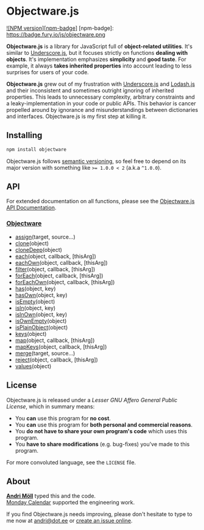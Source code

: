 Objectware.js
=============
[![NPM version][npm-badge]](http://badge.fury.io/js/objectware)
[npm-badge]: https://badge.fury.io/js/objectware.png

**Objectware.js** is a library for JavaScript full of **object-related
utilities**.  It's similar to [Underscore.js][underscore], but it focuses
strictly on functions **dealing with objects**.  It's implementation emphasizes
**simplicity** and **good taste**. For example, it always **takes inherited
properties** into account leading to less surprises for users of your code.

**Objectware.js** grew out of my frustration with [Underscore.js][underscore]
and [Lodash.js][lodash] and their inconsistent and sometimes outright ignoring
of inherited properties. This leads to unnecessary complexity, arbitrary
constraints and a leaky-implementation in your code or public APIs. This
behavior is cancer propelled around by ignorance and misunderstandings between
dictionaries and interfaces. Objectware.js is my first step at killing it.

[underscore]: https://underscorejs.org
[lodash]: https://lodash.com


Installing
----------
```sh
npm install objectware
```

Objectware.js follows [semantic versioning](http://semver.org/), so feel free to
depend on its major version with something like `>= 1.0.0 < 2` (a.k.a `^1.0.0`).


API
---
For extended documentation on all functions, please see the
[Objectware.js API Documentation][api].

[api]: https://github.com/moll/js-objectware/blob/master/doc/API.md

### [Objectware](https://github.com/moll/js-objectware/blob/master/doc/API.md#Objectware)
- [assign](https://github.com/moll/js-objectware/blob/master/doc/API.md#Objectware.assign)(target, source...)
- [clone](https://github.com/moll/js-objectware/blob/master/doc/API.md#Objectware.clone)(object)
- [cloneDeep](https://github.com/moll/js-objectware/blob/master/doc/API.md#Objectware.cloneDeep)(object)
- [each](https://github.com/moll/js-objectware/blob/master/doc/API.md#Objectware.each)(object, callback, [thisArg])
- [eachOwn](https://github.com/moll/js-objectware/blob/master/doc/API.md#Objectware.eachOwn)(object, callback, [thisArg])
- [filter](https://github.com/moll/js-objectware/blob/master/doc/API.md#Objectware.filter)(object, callback, [thisArg])
- [forEach](https://github.com/moll/js-objectware/blob/master/doc/API.md#Objectware.forEach)(object, callback, [thisArg])
- [forEachOwn](https://github.com/moll/js-objectware/blob/master/doc/API.md#Objectware.forEachOwn)(object, callback, [thisArg])
- [has](https://github.com/moll/js-objectware/blob/master/doc/API.md#Objectware.has)(object, key)
- [hasOwn](https://github.com/moll/js-objectware/blob/master/doc/API.md#Objectware.hasOwn)(object, key)
- [isEmpty](https://github.com/moll/js-objectware/blob/master/doc/API.md#Objectware.isEmpty)(object)
- [isIn](https://github.com/moll/js-objectware/blob/master/doc/API.md#Objectware.isIn)(object, key)
- [isInOwn](https://github.com/moll/js-objectware/blob/master/doc/API.md#Objectware.isInOwn)(object, key)
- [isOwnEmpty](https://github.com/moll/js-objectware/blob/master/doc/API.md#Objectware.isOwnEmpty)(object)
- [isPlainObject](https://github.com/moll/js-objectware/blob/master/doc/API.md#Objectware.isPlainObject)(object)
- [keys](https://github.com/moll/js-objectware/blob/master/doc/API.md#Objectware.keys)(object)
- [map](https://github.com/moll/js-objectware/blob/master/doc/API.md#Objectware.map)(object, callback, [thisArg])
- [mapKeys](https://github.com/moll/js-objectware/blob/master/doc/API.md#Objectware.mapKeys)(object, callback, [thisArg])
- [merge](https://github.com/moll/js-objectware/blob/master/doc/API.md#Objectware.merge)(target, source...)
- [reject](https://github.com/moll/js-objectware/blob/master/doc/API.md#Objectware.reject)(object, callback, [thisArg])
- [values](https://github.com/moll/js-objectware/blob/master/doc/API.md#Objectware.values)(object)


License
-------
Objectware.js is released under a *Lesser GNU Affero General Public License*,
which in summary means:

- You **can** use this program for **no cost**.
- You **can** use this program for **both personal and commercial reasons**.
- You **do not have to share your own program's code** which uses this program.
- You **have to share modifications** (e.g. bug-fixes) you've made to this
  program.

For more convoluted language, see the `LICENSE` file.


About
-----
**[Andri Möll][moll]** typed this and the code.  
[Monday Calendar][monday] supported the engineering work.

If you find Objectware.js needs improving, please don't hesitate to type to me
now at [andri@dot.ee][email] or [create an issue online][issues].

[email]: mailto:andri@dot.ee
[issues]: https://github.com/moll/js-objectware/issues
[moll]: http://themoll.com
[monday]: https://mondayapp.com
